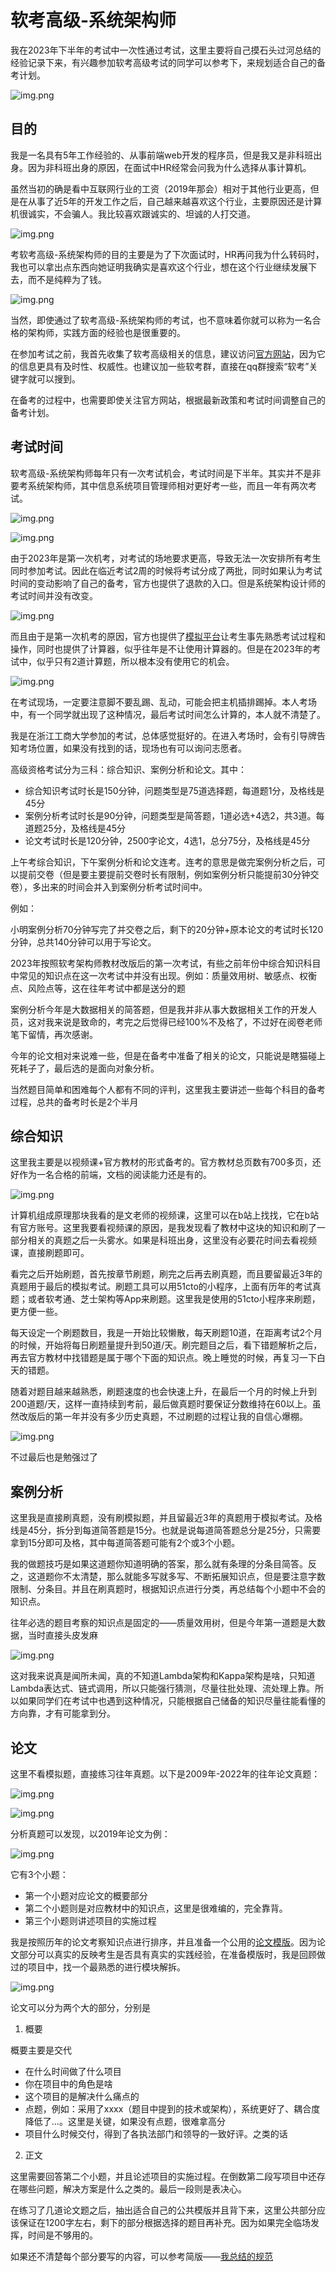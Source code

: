 # 软考高级-系统架构师

我在2023年下半年的考试中一次性通过考试，这里主要将自己摸石头过河总结的经验记录下来，有兴趣参加软考高级考试的同学可以参考下，来规划适合自己的备考计划。

![img.png](/imgs/life/exam.png)

## 目的

我是一名具有5年工作经验的、从事前端web开发的程序员，但是我又是非科班出身。因为非科班出身的原因，在面试中HR经常会问我为什么选择从事计算机。

虽然当初的确是看中互联网行业的工资（2019年那会）相对于其他行业更高，但是在从事了近5年的开发工作之后，自己越来越喜欢这个行业，主要原因还是计算机很诚实，不会骗人。我比较喜欢跟诚实的、坦诚的人打交道。

![img.png](/imgs/life/exam-7.png)

考软考高级-系统架构师的目的主要是为了下次面试时，HR再问我为什么转码时，我也可以拿出点东西向她证明我确实是喜欢这个行业，想在这个行业继续发展下去，而不是纯粹为了钱。

![img.png](/imgs/life/exam-6.png)

当然，即使通过了软考高级-系统架构师的考试，也不意味着你就可以称为一名合格的架构师，实践方面的经验也是很重要的。

在参加考试之前，我首先收集了软考高级相关的信息，建议访问[官方网站](https://www.ruankao.org.cn/)，因为它的信息更具有及时性、权威性。也建议加一些软考群，直接在qq群搜索“软考”关键字就可以搜到。

在备考的过程中，也需要即使关注官方网站，根据最新政策和考试时间调整自己的备考计划。

## 考试时间

软考高级-系统架构师每年只有一次考试机会，考试时间是下半年。其实并不是非要考系统架构师，其中信息系统项目管理师相对更好考一些，而且一年有两次考试。

![img.png](/imgs/life/exam-1.png)

![img.png](/imgs/life/exam-3.png)

由于2023年是第一次机考，对考试的场地要求更高，导致无法一次安排所有考生同时参加考试。因此在临近考试2周的时候将考试分成了两批，同时如果认为考试时间的变动影响了自己的备考，官方也提供了退款的入口。但是系统架构设计师的考试时间并没有改变。

![img.png](/imgs/life/exam-2.png)

而且由于是第一次机考的原因，官方也提供了[模拟平台](https://bm.ruankao.org.cn/sign/welcome)让考生事先熟悉考试过程和操作，同时也提供了计算器，似乎往年是不让使用计算器的。但是在2023年的考试中，似乎只有2道计算题，所以根本没有使用它的机会。

![img.png](/imgs/life/exam-4.png)

在考试现场，一定要注意脚不要乱踢、乱动，可能会把主机插排踢掉。本人考场中，有一个同学就出现了这种情况，最后考试时间怎么计算的，本人就不清楚了。

我是在浙江工商大学参加的考试，总体感觉挺好的。在进入考场时，会有引导牌告知考场位置，如果没有找到的话，现场也有可以询问志愿者。

高级资格考试分为三科：综合知识、案例分析和论文。其中：

- 综合知识考试时长是150分钟，问题类型是75道选择题，每道题1分，及格线是45分
- 案例分析考试时长是90分钟，问题类型是简答题，1道必选+4选2，共3道。每道题25分，及格线是45分
- 论文考试时长是120分钟，2500字论文，4选1，总分75分，及格线是45分

上午考综合知识，下午案例分析和论文连考。连考的意思是做完案例分析之后，可以提前交卷（但是要主要提前交卷时长有限制，例如案例分析只能提前30分钟交卷），多出来的时间会并入到案例分析考试时间中。

例如：

小明案例分析70分钟写完了并交卷之后，剩下的20分钟+原本论文的考试时长120分钟，总共140分钟可以用于写论文。

2023年按照软考架构师教材改版后的第一次考试，有些之前年份中综合知识科目中常见的知识点在这一次考试中并没有出现。例如：质量效用树、敏感点、权衡点、风险点等，这在往年考试中都是送分的题

案例分析今年是大数据相关的简答题，但是我并非从事大数据相关工作的开发人员，这对我来说是致命的，考完之后觉得已经100%不及格了，不过好在阅卷老师笔下留情，再次感谢。

今年的论文相对来说难一些，但是在备考中准备了相关的论文，只能说是瞎猫碰上死耗子了，最后选的是面向对象分析。

当然题目简单和困难每个人都有不同的评判，这里我主要讲述一些每个科目的备考过程，总共的备考时长是2个半月

## 综合知识

这里我主要是以视频课+官方教材的形式备考的。官方教材总页数有700多页，还好作为一名合格的前端，文档的阅读能力还是有的。

![img.png](/imgs/life/exam-5.png)

计算机组成原理那块我看的是文老师的视频课，这里可以在b站上找找，它在b站有官方账号。这里我要看视频课的原因，是我发现看了教材中这块的知识和刷了一部分相关的真题之后一头雾水。如果是科班出身，这里没有必要花时间去看视频课，直接刷题即可。

看完之后开始刷题，首先按章节刷题，刷完之后再去刷真题，而且要留最近3年的真题用于最后的模拟考试。刷题工具可以用51cto的小程序，上面有历年的考试真题；或者软考通、芝士架构等App来刷题。这里我是使用的51cto小程序来刷题，更方便一些。

每天设定一个刷题数目，我是一开始比较懒散，每天刷题10道，在距离考试2个月的时候，开始将每日刷题量提升到50道/天。刷完题目之后，看下错题解析之后，再去官方教材中找错题是属于哪个下面的知识点。晚上睡觉的时候，再复习一下白天的错题。

随着对题目越来越熟悉，刷题速度的也会快速上升，在最后一个月的时候上升到200道题/天，这样一直持续到考前，最后做真题时要保证分数维持在60以上。虽然改版后的第一年并没有多少历史真题，不过刷题的过程让我的自信心爆棚。

![img.png](/imgs/life/exam-8.png)

不过最后也是勉强过了

## 案例分析

这里我是直接刷真题，没有刷模拟题，并且留最近3年的真题用于模拟考试。及格线是45分，拆分到每道简答题是15分。也就是说每道简答题总分是25分，只需要拿到15分即可及格，其中每道简答题可能有2个或3个小题。

我的做题技巧是如果这道题你知道明确的答案，那么就有条理的分条目简答。反之，这道题你不太清楚，那么就能多写就多写、不断拓展知识点，但是要注意字数限制、分条目。并且在刷真题时，根据知识点进行分类，再总结每个小题中不会的知识点。

往年必选的题目考察的知识点是固定的——质量效用树，但是今年第一道题是大数据，当时直接头皮发麻

![img.png](/imgs/life/exam-9.png)

这对我来说真是闻所未闻，真的不知道Lambda架构和Kappa架构是啥，只知道Lambda表达式、链式调用，所以只能强行猜测，尽量往批处理、流处理上靠。所以如果同学们在考试中也遇到这种情况，只能根据自己储备的知识尽量往能看懂的方向靠，才有可能拿到分。

## 论文

这里不看模拟题，直接练习往年真题。以下是2009年-2022年的往年论文真题：

![img.png](/imgs/life/exam-10.png)

![img.png](/imgs/life/exam-11.png)

分析真题可以发现，以2019年论文为例：

![img.png](/imgs/life/exam-12.png)

它有3个小题：

- 第一个小题对应论文的概要部分
- 第二个小题则是对应教材中的知识点，这里是很难编的，完全靠背。
- 第三个小题则讲述项目的实施过程

我是按照历年的论文考察知识点进行排序，并且准备一个公用的[论文模版](/life/exam/chapter-3.1.md)。因为论文部分可以真实的反映考生是否具有真实的实践经验，在准备模版时，我是回顾做过的项目中，找一个最熟悉的进行模块解拆。

![img.png](/imgs/life/exam-13.png)

论文可以分为两个大的部分，分别是

1. 概要

概要主要是交代

- 在什么时间做了什么项目
- 你在项目中的角色是啥
- 这个项目的是解决什么痛点的
- 点题，例如：采用了xxxx（题目中提到的技术或架构），系统更好了、耦合度降低了...。这里是关键，如果没有点题，很难拿高分
- 项目什么时候交付，得到了各执法部门和领导的一致好评。之类的话

2. 正文

这里需要回答第二个小题，并且论述项目的实施过程。在倒数第二段写项目中还存在哪些问题，解决方案是什么之类的。最后一段则是表决心。

在练习了几道论文题之后，抽出适合自己的公共模版并且背下来，这里公共部分应该保证在1200字左右，剩下的部分根据选择的题目再补充。因为如果完全临场发挥，时间是不够用的。

如果还不清楚每个部分要写的内容，可以参考简版——[我总结的规范](/life/exam/chapter-3.4.md)
